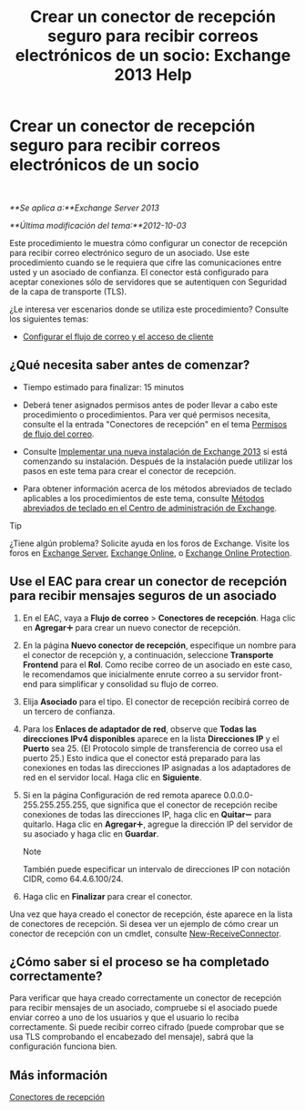 ﻿---
title: 'Crear un conector de recepción seguro para recibir correos electrónicos de un socio: Exchange 2013 Help'
TOCTitle: Cree un conector de recepción seguro para recibir correos electrónicos de un socio
ms:assetid: 06aa692c-7940-4a14-a722-058c47440f85
ms:mtpsurl: https://technet.microsoft.com/es-es/library/JJ673037(v=EXCHG.150)
ms:contentKeyID: 49895450
ms.date: 04/23/2018
mtps_version: v=EXCHG.150
ms.translationtype: HT
---

# Crear un conector de recepción seguro para recibir correos electrónicos de un socio

 

_**Se aplica a:**Exchange Server 2013_

_**Última modificación del tema:**2012-10-03_

Este procedimiento le muestra cómo configurar un conector de recepción para recibir correo electrónico seguro de un asociado. Use este procedimiento cuando se le requiera que cifre las comunicaciones entre usted y un asociado de confianza. El conector está configurado para aceptar conexiones sólo de servidores que se autentiquen con Seguridad de la capa de transporte (TLS).

¿Le interesa ver escenarios donde se utiliza este procedimiento? Consulte los siguientes temas:

  - [Configurar el flujo de correo y el acceso de cliente](configure-mail-flow-and-client-access-exchange-2013-help.md)

## ¿Qué necesita saber antes de comenzar?

  - Tiempo estimado para finalizar: 15 minutos

  - Deberá tener asignados permisos antes de poder llevar a cabo este procedimiento o procedimientos. Para ver qué permisos necesita, consulte el la entrada "Conectores de recepción" en el tema [Permisos de flujo del correo](mail-flow-permissions-exchange-2013-help.md).

  - Consulte [Implementar una nueva instalación de Exchange 2013](deploy-a-new-installation-of-exchange-2013-exchange-2013-help.md) si está comenzando su instalación. Después de la instalación puede utilizar los pasos en este tema para crear el conector de recepción.

  - Para obtener información acerca de los métodos abreviados de teclado aplicables a los procedimientos de este tema, consulte [Métodos abreviados de teclado en el Centro de administración de Exchange](keyboard-shortcuts-in-the-exchange-admin-center-exchange-online-protection-help.md).


> [!TIP]
> ¿Tiene algún problema? Solicite ayuda en los foros de Exchange. Visite los foros en <A href="https://go.microsoft.com/fwlink/p/?linkid=60612">Exchange Server</A>, <A href="https://go.microsoft.com/fwlink/p/?linkid=267542">Exchange Online</A>, o <A href="https://go.microsoft.com/fwlink/p/?linkid=285351">Exchange Online Protection</A>.



## Use el EAC para crear un conector de recepción para recibir mensajes seguros de un asociado

1.  En el EAC, vaya a **Flujo de correo** \> **Conectores de recepción**. Haga clic en **Agregar**![Agregar icono](images/JJ218640.c1e75329-d6d7-4073-a27d-498590bbb558(EXCHG.150).gif "Agregar icono") para crear un nuevo conector de recepción.

2.  En la página **Nuevo conector de recepción**, especifique un nombre para el conector de recepción y, a continuación, seleccione **Transporte Frontend** para el **Rol**. Como recibe correo de un asociado en este caso, le recomendamos que inicialmente enrute correo a su servidor front-end para simplificar y consolidad su flujo de correo.

3.  Elija **Asociado** para el tipo. El conector de recepción recibirá correo de un tercero de confianza.

4.  Para los **Enlaces de adaptador de red**, observe que **Todas las direcciones IPv4 disponibles** aparece en la lista **Direcciones IP** y el **Puerto** sea 25. (El Protocolo simple de transferencia de correo usa el puerto 25.) Esto indica que el conector está preparado para las conexiones en todas las direcciones IP asignadas a los adaptadores de red en el servidor local. Haga clic en **Siguiente**.

5.  Si en la página Configuración de red remota aparece 0.0.0.0-255.255.255.255, que significa que el conector de recepción recibe conexiones de todas las direcciones IP, haga clic en **Quitar**![Icono de quitar](images/JJ657492.479b6ced-8d64-4277-a725-f17fea202b28(EXCHG.150).gif "Icono de quitar") para quitarlo. Haga clic en **Agregar**![Agregar icono](images/JJ218640.c1e75329-d6d7-4073-a27d-498590bbb558(EXCHG.150).gif "Agregar icono"), agregue la dirección IP del servidor de su asociado y haga clic en **Guardar**.
    

    > [!NOTE]
    > También puede especificar un intervalo de direcciones IP con notación CIDR, como 64.4.6.100/24.



6.  Haga clic en **Finalizar** para crear el conector.

Una vez que haya creado el conector de recepción, éste aparece en la lista de conectores de recepción. Si desea ver un ejemplo de cómo crear un conector de recepción con un cmdlet, consulte [New-ReceiveConnector](https://technet.microsoft.com/es-es/library/bb125139\(v=exchg.150\)).

## ¿Cómo saber si el proceso se ha completado correctamente?

Para verificar que haya creado correctamente un conector de recepción para recibir mensajes de un asociado, compruebe si el asociado puede enviar correo a uno de los usuarios y que el usuario lo reciba correctamente. Si puede recibir correo cifrado (puede comprobar que se usa TLS comprobando el encabezado del mensaje), sabrá que la configuración funciona bien.

## Más información

[Conectores de recepción](receive-connectors-exchange-2013-help.md)

